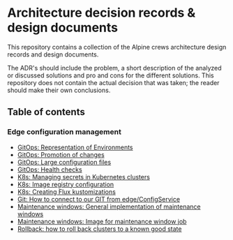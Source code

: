 # Architecture decision records & design documents

This repository contains a collection of the Alpine crews architecture design records and design documents.

The ADR's should include the problem, a short description of the analyzed or discussed solutions and pro and cons for the different solutions. This repository does not contain the actual decision that was taken; the reader should make their own conclusions.

## Table of contents

### Edge configuration management
- [GitOps: Representation of Environments](./architecture-decision-records/edge-config-management/GitOpsEnvironments.md)
- [GitOps: Promotion of changes](./architecture-decision-records/edge-config-management/GitOpsEnvironmentPipeline.md)
- [GitOps: Large configuration files](./architecture-decision-records/edge-config-management/LargeConfigurationFiles.md)
- [GitOps: Health checks](./architecture-decision-records/edge-config-management/HealthChecks.md)
- [K8s: Managing secrets in Kubernetes clusters](./architecture-decision-records/edge-config-management/SecretsManagement.md)
- [K8s: Image registry configuration](./architecture-decision-records/edge-config-management/ConfigureImageRegistry.md)
- [K8s: Creating Flux kustomizations](./architecture-decision-records/edge-config-management/CreatingFluxKustomizations.md)
- [Git: How to connect to our GIT from edge/ConfigService](./architecture-decision-records/edge-config-management/ConnectionToGit.md)
- [Maintenance windows: General implementation of maintenance windows](./architecture-decision-records/edge-config-management/MaintenanceWindows.md)
- [Maintenance windows: Image for maintenance window job](./architecture-decision-records/edge-config-management/FluxImageForMaintenanceWindow.md)
- [Rollback: how to roll back clusters to a known good state](./architecture-decision-records/edge-config-management/Rollback.md)
